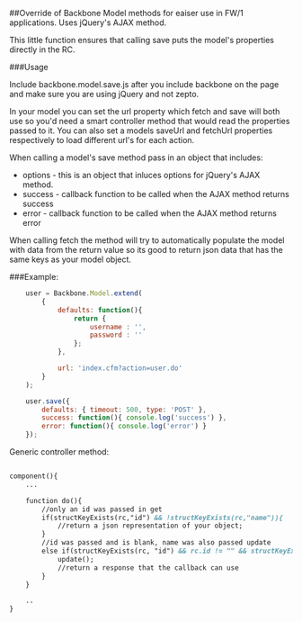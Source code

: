 ##Override of Backbone Model methods for eaiser use in FW/1 applications.  Uses jQuery's AJAX method.  

This little function ensures that calling save puts the model's properties directly in the RC.

###Usage

Include backbone.model.save.js after you include backbone on the page and make sure you are using jQuery and not zepto.

In your model you can set the url property which fetch and save will both use so you'd need a smart controller method that would read the properties passed to it. You can also set a models saveUrl and fetchUrl properties respectively to load different url's for each action.  

When calling a model's save method pass in an object that includes:
* options - this is an object that inluces options for jQuery's AJAX method.
* success - callback function to be called when the AJAX method returns success
* error - callback function to be called when the AJAX method returns error


When calling fetch the method will try to automatically populate the model with data from the return value so its good to return json data that has the same keys as your model object.

###Example:

```js
	user = Backbone.Model.extend(
		{
			defaults: function(){
				return {
					username : '',
					password : ''
				};
			},

			url: 'index.cfm?action=user.do'
		}
	);

	user.save({
		defaults: { timeout: 500, type: 'POST' },
		success: function(){ console.log('success') },
		error: function(){ console.log('error') }
	});
```

Generic controller method:

```cfm

component(){
	...

	function do(){
		//only an id was passed in get
		if(structKeyExists(rc,"id") && !structKeyExists(rc,"name")){
			//return a json representation of your object;
		}
		//id was passed and is blank, name was also passed update
		else if(structKeyExists(rc, "id") && rc.id != "" && structKeyExists(rc,"name")){
			update();
			//return a response that the callback can use
		}
	}

	..
}

```
